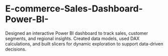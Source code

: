 # E-commerce-Sales-Dashboard-Power-BI-
Designed an interactive Power BI dashboard to track sales, customer segments, and regional insights. Created data models, used DAX calculations, and built slicers for dynamic exploration to support data-driven decisions.
